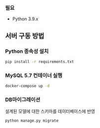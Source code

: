 ### 필요
- Python 3.9.x

## 서버 구동 방법

### Python 종속성 설치
```bash
pip install -r requirements.txt
```
### MySQL 5.7 컨테이너 실행
```bash
docker-compose up -d
```
### DB마이그레이션
설계된 모델에 대한 스키마를 데이터베이스에 반영
```bash
python manage.py migrate
```
